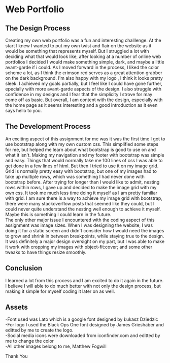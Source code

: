 # Web Portfolio  
## The Design Process  
Creating my own web portfolio was a fun and interesting challlenge. At the start I knew I wanted to put my own twist and flair on the website as it would be something that represents myself. But I struggled a lot with deciding what that would look like, after looking at a number of online web portfolios I decided I would make something simple, dark, and maybe a little avant-garde if i could. As I moved forward in the process, I liked the color scheme a lot, as I think the crimson red serves as a great attention grabber on the dark background. I'm also happy with my logo , I think it looks pretty sleek. I achieved my goals partially, but I feel like I could have gone further, epecially with more avant-garde aspects of the design. I also struggle with confidence in my designs and I fear that the simplicity I strove for may come off as basic. But overall, I am content with the design, especially with the home page as it seems interesting and a good introduction as it even says hello to you.  
## The Development Process  
An exciting aspect of this assignment for me was it was the first time I got to use bootstrap along with my own custom css. This simplified some steps for me, but helped me learn about what bootstrap is good to use on and what it isn't. Making my navigation and my footer with bootstrap was simple and easy. Things that would normally take me 100 lines of css I was able to get done in a few lines of html. But then I tried to use it on my image grid. Grid is normally pretty easy with bootstrap, but one of my images had to take up multiple rows, which was something I had never done with bootstrap before. After trying for longer than I would like to admit, nesting rows within rows, I gave up and decided to make the image grid with my own css. It took me much less time doing it myself as I am pretty familiar with grid. I am sure there is a way to achieve my image grid with bootstrap, there were many stackoverflow posts that seemed like they could, but I could never quite understand the nesting well enough to achieve it myself. Maybe this is something I could learn in the future.  
The only other major issue I encountered with the coding aspect of this assignment was image sizes. When I was designing the website, I was doing it for a static screen and didn't consider how I would need the images to grow and shrink in between breakpoints, while staying true to the design. It was definitely a major design oversight on my part, but I was able to make it work with cropping my images with object-fit:cover; and some other tweaks to have things resize smoothly.  
## Conclusion  
I learned a lot from this process and I am excited to do it again in the future. I believe I will able to do much better with not only the design process, but making it simple for myself coding it later on as well.  
## Assets
-Font used was Lato which is a google font designed by Łukasz Dziedzic  
-For logo I used the Black Ops One font designed by James Grieshaber and editted by me to create the logo.  
-Social media icons were downloaded from iconfinder.com and editted by me to change the color  
-All other images belong to me, Matthew Fogwill  
  
Thank You